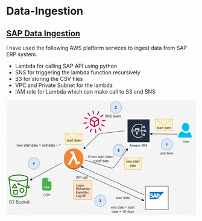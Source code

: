 # Data-Ingestion


## [SAP Data Ingestion](https://github.com/desusmita1/Data-Ingestion/tree/main/SAPDataExport)
I have used the following AWS platform services to ingest data from SAP ERP system.

- Lambda for calling SAP API using python
- SNS for triggering the lambda function recursively 
- S3 for storing the CSV files
- VPC and Private Subnet for the lambda 
- IAM role for Lambda which can make call to S3 and SNS


![Architecture Diagram](SAPDataExport/SAPDataIngestArch.gif)
